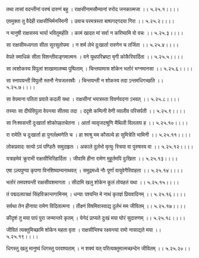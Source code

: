 तथा तासां वदन्तीनां परुषं दारुणं बहु ।
राक्षसीनामसौम्यानां रुरोद जनकात्मजा ।। ५.२५.१।।।।

एवमुक्ता तु वैदेही राक्षसीभिर्मनस्विनी ।
उवाच परमत्रस्ता बाष्पगद्गदया गिरा ।। ५.२५.२।।।।

न मानुषी राक्षसस्य भार्या भवितुमर्हति ।
कामं खादत मां सर्वा न करिष्यामि वो वचः ।। ५.२५.३।।।।

सा राक्षसीमध्यगता सीता सुरसुतोपमा ।
न शर्म लेभे दुःखार्ता रावणेन च तर्जिता ।। ५.२५.४।।।।

वेपते स्माधिकं सीता विशन्तीवाङ्गमात्मनः ।
वने यूथपरिभ्रष्टा मृगी कोकैरिवार्दिता ।। ५.२५.५।।।।

सा त्वशोकस्य विपुलां शाखामालम्ब्य पुष्पिताम् ।
चिन्तयामास शोकेन भर्तारं भग्नमानसा ।। ५.२५.६।।।।

सा स्नापयन्ती विपुलौ स्तनौ नेत्रजलस्रवैः ।
चिन्तयन्ती न शोकस्य तदा ऽन्तमधिगच्छति ।। ५.२५.७।।।।

सा वेपमाना पतिता प्रवाते कदली यथा ।
राक्षसीनां भयत्रस्ता विवर्णवदना ऽभवत् ।। ५.२५.८।।।।

तस्याः सा दीर्घविपुला वेपन्त्या सीतया तदा ।
ददृशे कम्पिनी वेणी व्यालीव परिसर्पती ।। ५.२५.९।।।।

सा निःश्वसन्ती दुःखार्ता शोकोपहतचेतना ।
आर्ता व्यसृजदश्रूणि मैथिली विललाप ह ।। ५.२५.१०।।।।

रा रामेति च दूःखार्ता हा पुनर्लक्ष्मणेति च ।
हा श्वश्रु मम कौसल्ये हा सुमित्रेति भामिनी ।। ५.२५.११।।।।

लोकप्रवादः सत्यो ऽयं पण्डितैः समुदाहृतः ।
अकाले दुर्लभो मृत्युः स्त्रिया वा पुरुषस्य वा ।। ५.२५.१२।।।।

यत्राहमेवं क्रूराभी राक्षसीभिरिहार्दिता ।
जीवामि हीना रामेण मुहूर्तमपि दुःखिता ।। ५.२५.१३।।।।

एषा ऽल्पपुण्या कृपणा विनशिष्याम्यनाथवत् ।
समुद्रमध्ये नौः पूर्णा वायुवेगैरिवाहता ।। ५.२५.१४।।।।

भर्तारं तमपश्यन्ती राक्षसीवशमागता ।
सीदामि खलु शोकेन कूलं तोयहतं यथा ।। ५.२५.१५।।।।

तं पद्मदलपत्रक्षं सिंहविक्रान्तगामिनम् ।
धन्याः पश्यन्ति मे नाथं कृतज्ञं प्रियवादिनम् ।। ५.२५.१६।।।।

सर्वथा तेन हीनाया रामेण विदितात्मना ।
तीक्ष्णं विषमिवास्वाद्य दुर्लभं मम जीवितम् ।। ५.२५.१७।।।।

कीदृशं तु मया पापं पुरा जन्मान्तरे कृतम् ।
येनेदं प्राप्यते दुःखं मया घोरं सुदारुणम् ।। ५.२५.१८।।।।

जीवितं त्यक्तुमिच्छामि शोकेन महता वृता ।
राक्षसीभिश्च रक्ष्यन्त्या रामो नासाद्यते मया ।। ५.२५.१९।।।।

धिगस्तु खलु मानुष्यं धिगस्तु परवश्यताम् ।
न शक्यं यत् परित्यक्तुमात्मच्छन्देन जीवितम् ।। ५.२५.२०।।

